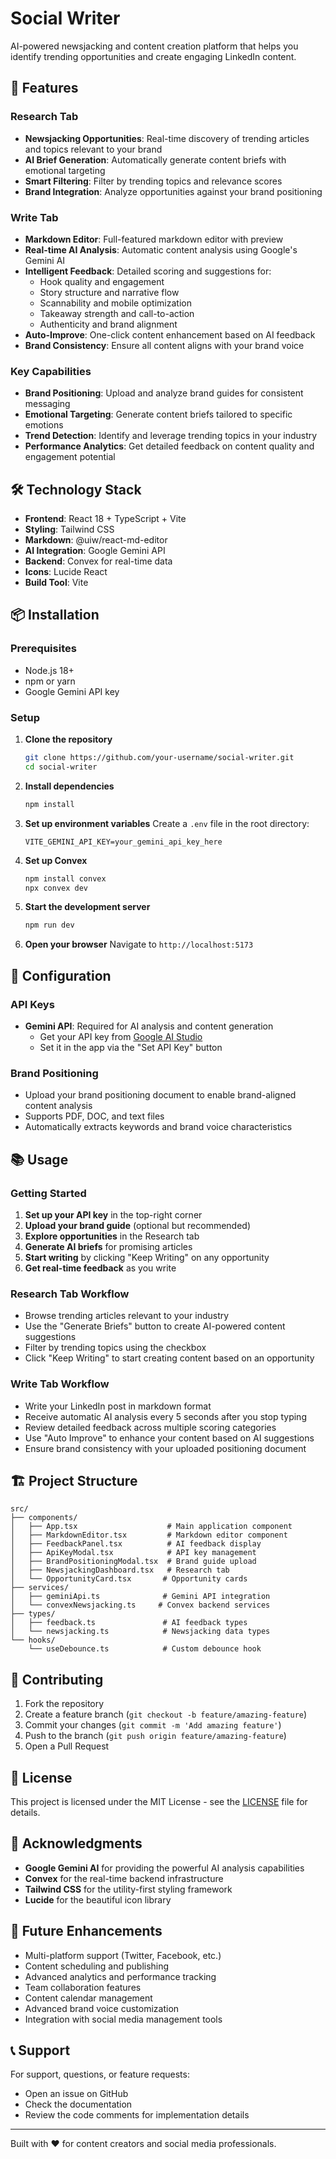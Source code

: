 # Social Writer

AI-powered newsjacking and content creation platform that helps you identify trending opportunities and create engaging LinkedIn content.

## 🚀 Features

### Research Tab
- **Newsjacking Opportunities**: Real-time discovery of trending articles and topics relevant to your brand
- **AI Brief Generation**: Automatically generate content briefs with emotional targeting
- **Smart Filtering**: Filter by trending topics and relevance scores
- **Brand Integration**: Analyze opportunities against your brand positioning

### Write Tab
- **Markdown Editor**: Full-featured markdown editor with preview
- **Real-time AI Analysis**: Automatic content analysis using Google's Gemini AI
- **Intelligent Feedback**: Detailed scoring and suggestions for:
  - Hook quality and engagement
  - Story structure and narrative flow
  - Scannability and mobile optimization
  - Takeaway strength and call-to-action
  - Authenticity and brand alignment
- **Auto-Improve**: One-click content enhancement based on AI feedback
- **Brand Consistency**: Ensure all content aligns with your brand voice

### Key Capabilities
- **Brand Positioning**: Upload and analyze brand guides for consistent messaging
- **Emotional Targeting**: Generate content briefs tailored to specific emotions
- **Trend Detection**: Identify and leverage trending topics in your industry
- **Performance Analytics**: Get detailed feedback on content quality and engagement potential

## 🛠️ Technology Stack

- **Frontend**: React 18 + TypeScript + Vite
- **Styling**: Tailwind CSS
- **Markdown**: @uiw/react-md-editor
- **AI Integration**: Google Gemini API
- **Backend**: Convex for real-time data
- **Icons**: Lucide React
- **Build Tool**: Vite

## 📦 Installation

### Prerequisites
- Node.js 18+
- npm or yarn
- Google Gemini API key

### Setup

1. **Clone the repository**
   ```bash
   git clone https://github.com/your-username/social-writer.git
   cd social-writer
   ```

2. **Install dependencies**
   ```bash
   npm install
   ```

3. **Set up environment variables**
   Create a `.env` file in the root directory:
   ```env
   VITE_GEMINI_API_KEY=your_gemini_api_key_here
   ```

4. **Set up Convex**
   ```bash
   npm install convex
   npx convex dev
   ```

5. **Start the development server**
   ```bash
   npm run dev
   ```

6. **Open your browser**
   Navigate to `http://localhost:5173`

## 🔧 Configuration

### API Keys
- **Gemini API**: Required for AI analysis and content generation
  - Get your API key from [Google AI Studio](https://makersuite.google.com/app/apikey)
  - Set it in the app via the "Set API Key" button

### Brand Positioning
- Upload your brand positioning document to enable brand-aligned content analysis
- Supports PDF, DOC, and text files
- Automatically extracts keywords and brand voice characteristics

## 📚 Usage

### Getting Started

1. **Set up your API key** in the top-right corner
2. **Upload your brand guide** (optional but recommended)
3. **Explore opportunities** in the Research tab
4. **Generate AI briefs** for promising articles
5. **Start writing** by clicking "Keep Writing" on any opportunity
6. **Get real-time feedback** as you write

### Research Tab Workflow
- Browse trending articles relevant to your industry
- Use the "Generate Briefs" button to create AI-powered content suggestions
- Filter by trending topics using the checkbox
- Click "Keep Writing" to start creating content based on an opportunity

### Write Tab Workflow
- Write your LinkedIn post in markdown format
- Receive automatic AI analysis every 5 seconds after you stop typing
- Review detailed feedback across multiple scoring categories
- Use "Auto Improve" to enhance your content based on AI suggestions
- Ensure brand consistency with your uploaded positioning document

## 🏗️ Project Structure

```
src/
├── components/
│   ├── App.tsx                    # Main application component
│   ├── MarkdownEditor.tsx         # Markdown editor component
│   ├── FeedbackPanel.tsx          # AI feedback display
│   ├── ApiKeyModal.tsx            # API key management
│   ├── BrandPositioningModal.tsx  # Brand guide upload
│   ├── NewsjackingDashboard.tsx   # Research tab
│   └── OpportunityCard.tsx       # Opportunity cards
├── services/
│   ├── geminiApi.ts              # Gemini API integration
│   └── convexNewsjacking.ts     # Convex backend services
├── types/
│   ├── feedback.ts               # AI feedback types
│   └── newsjacking.ts            # Newsjacking data types
└── hooks/
    └── useDebounce.ts            # Custom debounce hook
```

## 🤝 Contributing

1. Fork the repository
2. Create a feature branch (`git checkout -b feature/amazing-feature`)
3. Commit your changes (`git commit -m 'Add amazing feature'`)
4. Push to the branch (`git push origin feature/amazing-feature`)
5. Open a Pull Request

## 📝 License

This project is licensed under the MIT License - see the [LICENSE](LICENSE) file for details.

## 🙏 Acknowledgments

- **Google Gemini AI** for providing the powerful AI analysis capabilities
- **Convex** for the real-time backend infrastructure
- **Tailwind CSS** for the utility-first styling framework
- **Lucide** for the beautiful icon library

## 🔮 Future Enhancements

- Multi-platform support (Twitter, Facebook, etc.)
- Content scheduling and publishing
- Advanced analytics and performance tracking
- Team collaboration features
- Content calendar management
- Advanced brand voice customization
- Integration with social media management tools

## 📞 Support

For support, questions, or feature requests:
- Open an issue on GitHub
- Check the documentation
- Review the code comments for implementation details

---

Built with ❤️ for content creators and social media professionals.
